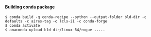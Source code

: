 
#### Building conda package

````
$ conda build -q conda-recipe --python --output-folder bld-dir -c defaults -c aires-tag -c lcls-ii -c conda-forge
$ conda activate
$ anaconda upload bld-dir/linux-64/rogue-.....
````

